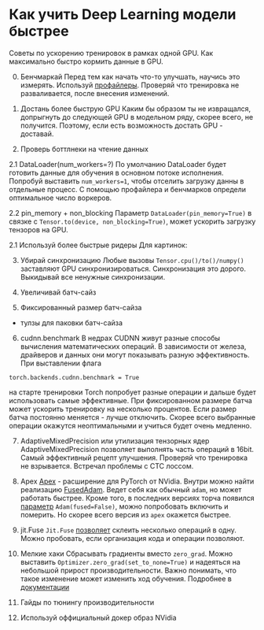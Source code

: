 #  Как учить Deep Learning модели быстрее

Советы по ускорению тренировок в рамках одной GPU.
Как максимально быстро кормить данные в GPU.

0. Бенчмаркай
Перед тем как начать что-то улучшать, научись это измерять.
Используй [профайлеры](https://pytorch.org/tutorials/recipes/recipes/benchmark.html).
Проверяй что тренировка не разваливается, после внесения изменений.

1. Достань более быструю GPU
Каким бы образом ты не извращался, допрыгнуть до следующей GPU в модельном ряду, скорее всего, не получится.
Поэтому, если есть возможность достать GPU - доставай.

2. Проверь боттлнеки на чтение данных

2.1 DataLoader(num_workers=?)
По умолчанию DataLoader будет готовить данные для обучения в основном потоке исполнения.
Попробуй выставить `num_workers=1`, чтобы отселить загрузку данны в отдельные процесс.
С помощью профайлера и бенчмарков определи оптимальное число воркеров. 

2.2 pin_memory + non_blocking
Параметр `DataLoader(pin_memory=True)` в связке с `Tensor.to(device, non_blocking=True)`, может ускорить загрузку тензоров на GPU.

2.1 Используй более быстрые ридеры
Для картинок:

3. Убирай синхронизацию
Любые вызовы `Tensor.cpu()/to()/numpy()` заставляют GPU синхронизироваться. Синхронизация это дорого.
Выкидывай все ненужные синхронизации.

4. Увеличивай батч-сайз

5. Фиксированный размер батч-сайза
  - тулзы для паковки батч-сайза

6. cudnn.benchmark
В недрах CUDNN живут разные способы вычисления математических операций.
В зависимости от железа, драйверов и данных они могут показывать разную эффективность.
При выставлении флага
```
torch.backends.cudnn.benchmark = True
```
на старте тренировки Torch попробует разные операции и дальше будет использовать самые эффективные.
При фиксированном размере батча может ускорить тренировку на несколько процентов.
Если размер батча постоянно меняется - лучше отключить. Скорее всего выбранные операции окажутся неоптимальными и учиться будет очень медленно.

7. AdaptiveMixedPrecision или утилизация тензорных ядер
AdaptiveMixedPrecision позволяет выполнять часть операций в 16bit.
Самый эффективный рецепт улучшения.
Проверяй что тренировка не взрывается. Встречал проблемы с CTC лоссом.

8. Apex
[Apex](https://nvidia.github.io/apex/index.html) - расширение для PyTorch от NVidia.
Внутри можно найти реализацию [FusedAdam](https://nvidia.github.io/apex/optimizers.html). Ведет себя как обычный `adam`, но может работать быстрее.
Кроме того, в последних версиях торча появился [параметр](https://pytorch.org/docs/stable/generated/torch.optim.Adam.html) `Adam(fused=False)`, можно попробовать включить и померить. Но скорее всего версия из `apex` окажется быстрее.

9. jit.Fuse
`Jit.Fuse` [позволяет](https://pytorch.org/tutorials/recipes/recipes/tuning_guide.html#fuse-pointwise-operations) склеить несколько операций в одну.
Можно пробовать, если организация кода и операции позволяют.

10. Мелкие хаки 
Сбрасывать градиенты вместо `zero_grad`.
Можно выставить `Optimizer.zero_grad(set_to_none=True)` и надеяться на небольшой прирост производительности.
Важно понимать, что такое изменение может изменить ход обучения. Подробнее в [документации](https://pytorch.org/docs/stable/generated/torch.optim.Optimizer.zero_grad.html#torch-optim-optimizer-zero-grad)

11. Гайды по тюнингу производительности

12. Используй оффициальный докер образ NVidia